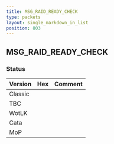 ```yaml
---
title: MSG_RAID_READY_CHECK
type: packets
layout: single_markdown_in_list
position: 803
---
```


## MSG_RAID_READY_CHECK

### Status

Version | Hex | Comment
---------- | ---------- | ---------- 
Classic |  |  
TBC |  |  
WotLK |  |  
Cata |  |  
MoP |  |  